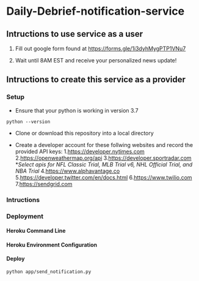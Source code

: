 # Daily-Debrief-notification-service

## Intructions to use service as a user

1. Fill out google form found at https://forms.gle/1i3dyhMygPTP1VNu7

2. Wait until 8AM EST and receive your personalized news update!

## Intructions to create this service as a provider

### Setup

* Ensure that your python is working in version 3.7
```
python --version
```

* Clone or download this repository into a local directory 

* Create a developer account for these follwing websites and record the provided API keys:
    1.https://developer.nytimes.com
    2.https://openweathermap.org/api
    3.https://developer.sportradar.com
        *_Select apis for NFL Classic Trial, MLB Trial v6, NHL Official Trial, and NBA Trial_
    4.https://www.alphavantage.co
    5.https://developer.twitter.com/en/docs.html
    6.https://www.twilio.com
    7.https://sendgrid.com

### Intructions

### Deployment

#### Heroku Command Line

#### Heroku Environment Configuration

#### Deploy

```
python app/send_notification.py
```
